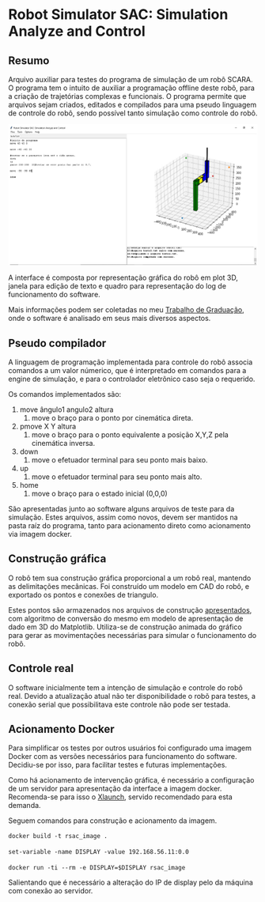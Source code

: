 # Robot Simulator SAC: Simulation Analyze and Control

## Resumo

Arquivo auxiliar para testes do programa de simulação de um robô SCARA. O programa tem o intuito de auxiliar a programação offline deste robô, para a criação de trajetórias complexas e funcionais. O programa permite que arquivos sejam criados, editados e compilados para uma pseudo linguagem de controle do robô, sendo possível tanto simulação como controle do robô. 

![Interface](/img/interface.png)

A interface é composta por representação gráfica do robô em plot 3D, janela para edição de texto e quadro para representação do log de funcionamento do software. 

Mais informações podem ser coletadas no meu [Trabalho de Graduação](https://bdm.unb.br/bitstream/10483/32491/1/2021_VictorHugoMarquesVieira_tcc.pdf), onde o software é analisado em seus mais diversos aspectos. 

## Pseudo compilador

A linguagem de programação implementada para controle do robô associa comandos a um valor númerico, que é interpretado em comandos para a engine de simulação, e para o controlador eletrõnico caso seja o requerido. 

Os comandos implementados são: 

1. move ângulo1 angulo2 altura
    1. move o braço para o ponto por cinemática direta.
2. pmove X Y altura
    1. move o braço para o ponto equivalente a posição X,Y,Z pela cinemática inversa.
3. down
    1. move o efetuador terminal para seu ponto mais baixo.
4. up
    1. move o efetuador terminal para seu ponto mais alto.
5. home
    1. move o braço para o estado inicial (0,0,0)

São apresentadas junto ao software alguns arquivos de teste para da simulação. Estes arquivos, assim como novos, devem ser mantidos na pasta raíz do programa, tanto para acionamento direto como acionamento via imagem docker. 

## Construção gráfica 

O robô tem sua construção gráfica proporcional a um robô real, mantendo as delimitações mecânicas. Foi construído um modelo em CAD do robô, e exportado os pontos e conexões de triangulo. 

Estes pontos são armazenados nos arquivos de construção [apresentados](/App/VisualData/), com algoritmo de conversão do mesmo em modelo de apresentação de dado em 3D do Matplotlib. Utiliza-se de construção animada do gráfico para gerar as movimentações necessárias para simular o funcionamento do robô. 

## Controle real

O software inicialmente tem a intenção de simulação e controle do robô real. Devido a atualização atual não ter disponibilidade o robõ para testes, a conexão serial que possibilitava este controle não pode ser testada.

## Acionamento Docker

Para simplificar os testes por outros usuários foi configurado uma imagem Docker com as versões necessários para funcionamento do software. Decidiu-se por isso, para facilitar testes e futuras implementações.

Como há acionamento de intervenção gráfica, é necessário a configuração de um servidor para apresentação da interface a imagem docker. Recomenda-se para isso o [Xlaunch](https://sourceforge.net/projects/xming/), servido recomendado para esta demanda.

Seguem comandos para construção e acionamento da imagem. 

```
docker build -t rsac_image .

set-variable -name DISPLAY -value 192.168.56.11:0.0

docker run -ti --rm -e DISPLAY=$DISPLAY rsac_image
```

Salientando que é necessário a alteração do IP de display pelo da máquina com conexão ao servidor. 